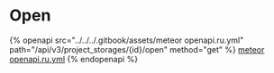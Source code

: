 # Open

{% openapi src="../../../.gitbook/assets/meteor openapi.ru.yml" path="/api/v3/project_storages/{id}/open" method="get" %}
[meteor openapi.ru.yml](<../../../.gitbook/assets/meteor openapi.ru.yml>)
{% endopenapi %}
